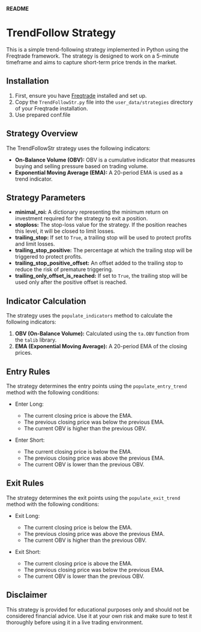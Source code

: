 **README**

# TrendFollow Strategy

This is a simple trend-following strategy implemented in Python using the Freqtrade framework. The strategy is designed to work on a 5-minute timeframe and aims to capture short-term price trends in the market.

## Installation

1. First, ensure you have [Freqtrade](https://www.freqtrade.io/) installed and set up.
2. Copy the `TrendFollowStr.py` file into the `user_data/strategies` directory of your Freqtrade installation.
3. Use prepared conf.file

## Strategy Overview

The TrendFollowStr strategy uses the following indicators:

- **On-Balance Volume (OBV):** OBV is a cumulative indicator that measures buying and selling pressure based on trading volume.
- **Exponential Moving Average (EMA):** A 20-period EMA is used as a trend indicator.

## Strategy Parameters

- **minimal_roi:** A dictionary representing the minimum return on investment required for the strategy to exit a position.
- **stoploss:** The stop-loss value for the strategy. If the position reaches this level, it will be closed to limit losses.
- **trailing_stop:** If set to `True`, a trailing stop will be used to protect profits and limit losses.
- **trailing_stop_positive:** The percentage at which the trailing stop will be triggered to protect profits.
- **trailing_stop_positive_offset:** An offset added to the trailing stop to reduce the risk of premature triggering.
- **trailing_only_offset_is_reached:** If set to `True`, the trailing stop will be used only after the positive offset is reached.

## Indicator Calculation

The strategy uses the `populate_indicators` method to calculate the following indicators:

1. **OBV (On-Balance Volume):** Calculated using the `ta.OBV` function from the `talib` library.
2. **EMA (Exponential Moving Average):** A 20-period EMA of the closing prices.

## Entry Rules

The strategy determines the entry points using the `populate_entry_trend` method with the following conditions:

- Enter Long:
  - The current closing price is above the EMA.
  - The previous closing price was below the previous EMA.
  - The current OBV is higher than the previous OBV.

- Enter Short:
  - The current closing price is below the EMA.
  - The previous closing price was above the previous EMA.
  - The current OBV is lower than the previous OBV.

## Exit Rules

The strategy determines the exit points using the `populate_exit_trend` method with the following conditions:

- Exit Long:
  - The current closing price is below the EMA.
  - The previous closing price was above the previous EMA.
  - The current OBV is higher than the previous OBV.

- Exit Short:
  - The current closing price is above the EMA.
  - The previous closing price was below the previous EMA.
  - The current OBV is lower than the previous OBV.

## Disclaimer

This strategy is provided for educational purposes only and should not be considered financial advice. Use it at your own risk and make sure to test it thoroughly before using it in a live trading environment.

